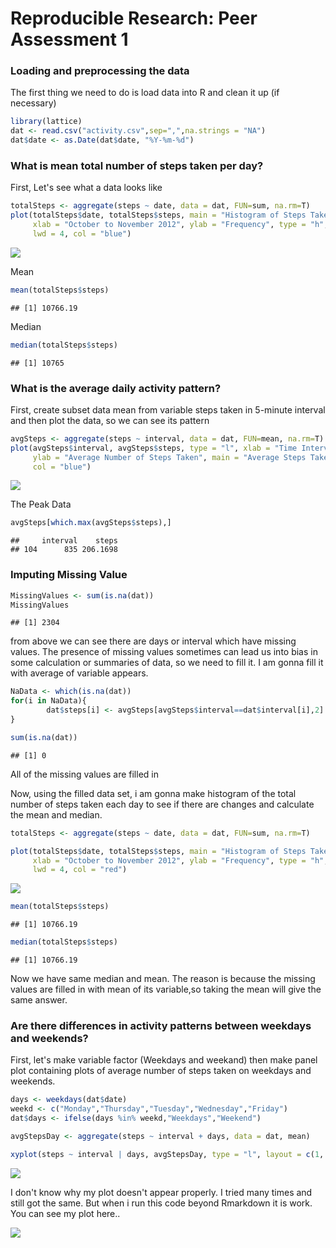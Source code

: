 
# Reproducible Research: Peer Assessment 1

### Loading and preprocessing the data

The first thing we need to do is load data into R and clean it up (if necessary)


```r
library(lattice)
dat <- read.csv("activity.csv",sep=",",na.strings = "NA")
dat$date <- as.Date(dat$date, "%Y-%m-%d")
```

### What is mean total number of steps taken per day?

First, Let's see what a data looks like

```r
totalSteps <- aggregate(steps ~ date, data = dat, FUN=sum, na.rm=T)
plot(totalSteps$date, totalSteps$steps, main = "Histogram of Steps Taken per day", 
     xlab = "October to November 2012", ylab = "Frequency", type = "h", 
     lwd = 4, col = "blue")
```

![](coba_files/figure-html/unnamed-chunk-2-1.png)

Mean

```r
mean(totalSteps$steps)
```

```
## [1] 10766.19
```

Median

```r
median(totalSteps$steps)
```

```
## [1] 10765
```

### What is the average daily activity pattern?

First, create subset data mean from variable steps taken in 5-minute interval and then plot the data, so we can see its pattern


```r
avgSteps <- aggregate(steps ~ interval, data = dat, FUN=mean, na.rm=T)
plot(avgSteps$interval, avgSteps$steps, type = "l", xlab = "Time Intervals (5 mnt)", 
     ylab = "Average Number of Steps Taken", main = "Average Steps Taken each 5 minute Intervals", 
     col = "blue")
```

![](coba_files/figure-html/unnamed-chunk-5-1.png)

The Peak Data 

```r
avgSteps[which.max(avgSteps$steps),]
```

```
##     interval    steps
## 104      835 206.1698
```

### Imputing Missing Value


```r
MissingValues <- sum(is.na(dat))
MissingValues
```

```
## [1] 2304
```

from above we can see there are days or interval which have missing values. The presence of missing values sometimes can lead us into bias in some calculation or summaries of data, so we need to fill it. I am gonna fill it with average of variable appears.


```r
NaData <- which(is.na(dat))
for(i in NaData){
        dat$steps[i] <- avgSteps[avgSteps$interval==dat$interval[i],2]
}
```

```r
sum(is.na(dat))
```

```
## [1] 0
```
All of the missing values are filled in 

Now, using the filled data set, i am gonna make histogram of the total number of steps taken each day to see if there are changes and calculate the mean and median.


```r
totalSteps <- aggregate(steps ~ date, data = dat, FUN=sum, na.rm=T)

plot(totalSteps$date, totalSteps$steps, main = "Histogram of Steps Taken per day", 
     xlab = "October to November 2012", ylab = "Frequency", type = "h", 
     lwd = 4, col = "red")
```

![](coba_files/figure-html/unnamed-chunk-10-1.png)

```r
mean(totalSteps$steps)
```

```
## [1] 10766.19
```

```r
median(totalSteps$steps)
```

```
## [1] 10766.19
```
Now we have same median and mean. The reason is because the missing values are filled in with mean of its variable,so taking the mean will give the same answer.  

### Are there differences in activity patterns between weekdays and weekends?

First, let's make variable factor (Weekdays and weekand) then make panel plot containing plots of average number of steps taken on weekdays and weekends.


```r
days <- weekdays(dat$date)
weekd <- c("Monday","Thursday","Tuesday","Wednesday","Friday")
dat$days <- ifelse(days %in% weekd,"Weekdays","Weekend")

avgStepsDay <- aggregate(steps ~ interval + days, data = dat, mean)

xyplot(steps ~ interval | days, avgStepsDay, type = "l", layout = c(1, 2), xlab = "Interval", ylab = "Average Number of Steps")
```

![](coba_files/figure-html/unnamed-chunk-11-1.png)


I don't know why my plot doesn't appear properly. I tried many times and still got the same. But when i run this code beyond Rmarkdown it is work. You can see my plot here..

![](plot4.png)
